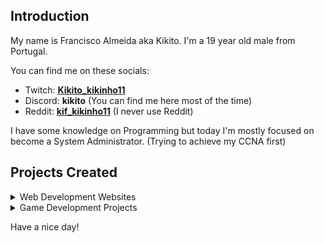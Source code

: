 ## Introduction
My name is Francisco Almeida aka Kikito.
I'm a 19 year old male from Portugal.

You can find me on these socials: 
- Twitch: [**Kikito_kikinho11**](https://www.twitch.tv/kikito_kikinho11)
- Discord: **kikito** (You can find me here most of the time)
- Reddit: [**kif_kikinho11**](https://www.reddit.com/user/kif_kikinho11) (I never use Reddit)

I have some knowledge on Programming but today I'm mostly focused on become a System Administrator.
(Trying to achieve my CCNA first)

## Projects Created
  
<details>

<summary>Web Development Websites</summary>

- [CyberForum](https://github.com/kikinho11/PAP-Forum) (Finished)
  
- [APIRest](https://github.com/kikinho11/API-Rest) (Private for now to continue development)
  
- [Project-Agenda](https://github.com/kikinho11/Projeto-Agenda) (Private for now and everything is in portuguese)

</details>
  
<details>

<summary>Game Development Projects</summary>

- [Project SAO](https://github.com/Project-SAO) (Not working at the moment)

</details>

Have a nice day!

<!--
- 👀 I’m interested in anime, games and coding since it's most of the stuff that I do.
- 🌱 I’m currently learning alot of programming languages and Frameworks such as: C, C++, Java, JavaScript, React, HTML, CSS and Python.
- 💞️ I’m looking to collaborate on a project that i want to do but for now i won't try to call anyone.
- 📫 You can find me on twitter in **@Kiko__2003_** ; Discord at **Kikito#9669** and twitch at **Kikito_kikinho11**.
-->
